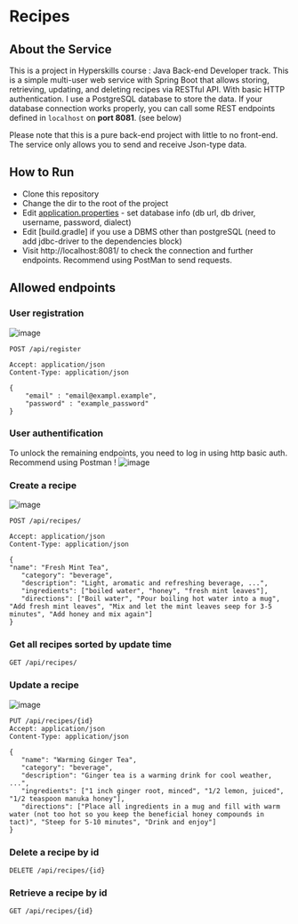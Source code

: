 # Recipes 

## About the Service

This is a project in Hyperskills course : Java Back-end Developer track.
This is a simple multi-user web service with Spring Boot that allows storing, retrieving, updating, and deleting recipes via RESTful API. With basic HTTP authentication. I use a PostgreSQL database to store the data. If your database connection works properly, you can call some REST endpoints defined in ```localhost``` on **port 8081**. (see below)

Please note that this is a pure back-end project with little to no front-end. The service only allows you to send and receive Json-type data.
## How to Run 

* Clone this repository
* Change the dir to the root of the project
* Edit [application.properties](src/main/resources/application.properties) - set database info (db url, db driver, username, password, dialect)
* Edit [build.gradle] if you use a DBMS other than postgreSQL (need to add jdbc-driver to the dependencies block)
* Visit http://localhost:8081/ to check the connection and further endpoints. Recommend using PostMan to send requests.

## Allowed endpoints

### User registration
![image](https://user-images.githubusercontent.com/103060332/194550709-842d9404-eb25-4b09-8417-3773920a72d3.png)

```
POST /api/register

Accept: application/json
Content-Type: application/json

{
    "email" : "email@exampl.example",
    "password" : "example_password"
}
```

### User authentification


To unlock the remaining endpoints, you need to log in using http basic auth. Recommend using Postman !
![image](https://user-images.githubusercontent.com/103060332/194550845-10fe2358-0c34-43c1-b827-df9703c937de.png)


### Create a recipe
![image](https://user-images.githubusercontent.com/103060332/194550953-5b0ca866-1928-41b1-b6bc-0835eb8a7be1.png)

```
POST /api/recipes/

Accept: application/json
Content-Type: application/json

{
"name": "Fresh Mint Tea",
   "category": "beverage",
   "description": "Light, aromatic and refreshing beverage, ...",
   "ingredients": ["boiled water", "honey", "fresh mint leaves"],
   "directions": ["Boil water", "Pour boiling hot water into a mug", "Add fresh mint leaves", "Mix and let the mint leaves seep for 3-5 minutes", "Add honey and mix again"]
}
```

### Get all recipes sorted by update time

```
GET /api/recipes/
```

### Update a recipe
![image](https://user-images.githubusercontent.com/103060332/194551091-3a0336fd-b78c-4e00-a787-447ae1fc2b68.png)

```
PUT /api/recipes/{id}
Accept: application/json
Content-Type: application/json

{
   "name": "Warming Ginger Tea",
   "category": "beverage",
   "description": "Ginger tea is a warming drink for cool weather, ...",
   "ingredients": ["1 inch ginger root, minced", "1/2 lemon, juiced", "1/2 teaspoon manuka honey"],
   "directions": ["Place all ingredients in a mug and fill with warm water (not too hot so you keep the beneficial honey compounds in tact)", "Steep for 5-10 minutes", "Drink and enjoy"]
}
```

### Delete a recipe by id

```
DELETE /api/recipes/{id}
```

### Retrieve a recipe by id

```
GET /api/recipes/{id}
```


